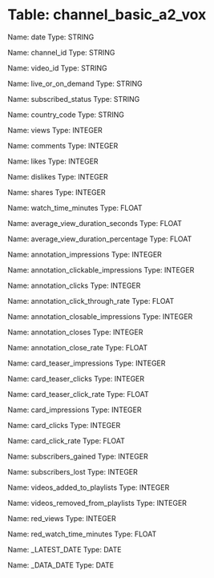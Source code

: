 Table: channel_basic_a2_vox
===========================

Name: date
Type: STRING

Name: channel_id
Type: STRING

Name: video_id
Type: STRING

Name: live_or_on_demand
Type: STRING

Name: subscribed_status
Type: STRING

Name: country_code
Type: STRING

Name: views
Type: INTEGER

Name: comments
Type: INTEGER

Name: likes
Type: INTEGER

Name: dislikes
Type: INTEGER

Name: shares
Type: INTEGER

Name: watch_time_minutes
Type: FLOAT

Name: average_view_duration_seconds
Type: FLOAT

Name: average_view_duration_percentage
Type: FLOAT

Name: annotation_impressions
Type: INTEGER

Name: annotation_clickable_impressions
Type: INTEGER

Name: annotation_clicks
Type: INTEGER

Name: annotation_click_through_rate
Type: FLOAT

Name: annotation_closable_impressions
Type: INTEGER

Name: annotation_closes
Type: INTEGER

Name: annotation_close_rate
Type: FLOAT

Name: card_teaser_impressions
Type: INTEGER

Name: card_teaser_clicks
Type: INTEGER

Name: card_teaser_click_rate
Type: FLOAT

Name: card_impressions
Type: INTEGER

Name: card_clicks
Type: INTEGER

Name: card_click_rate
Type: FLOAT

Name: subscribers_gained
Type: INTEGER

Name: subscribers_lost
Type: INTEGER

Name: videos_added_to_playlists
Type: INTEGER

Name: videos_removed_from_playlists
Type: INTEGER

Name: red_views
Type: INTEGER

Name: red_watch_time_minutes
Type: FLOAT

Name: _LATEST_DATE
Type: DATE

Name: _DATA_DATE
Type: DATE

